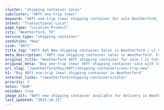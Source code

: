 ```yaml
---
cluster: "shipping container sales"
subcluster: "40ft one-trip (new)"
keyword: "40ft one-trip (new) shipping container for sale Weatherford, TX"
intent: "Transactional-Local"
page_type: "Location-Product"
city: "Weatherford, TX"
service_type: "shipping container"
condition: "New"
size: "40ft"
title_tag: "40ft Ayh New shipping container Sales in Weatherford | LC Container"
meta_description: "40ft new shipping container sales in Weatherford. Fast delivery, competitive pricing. Serving shipping containers area. Quote ID: D6S. Call (214) 524-4168 for your free quote today."
original_title: "Weatherford 40ft shipping container for sale | LC Container"
original_meta: "Buy one-trip (new) 40ft shipping container sale with local delivery in Weatherford, TX. LC Container — local Since 2003. Request a fast quote today."
url_slug: "/weatherford/buy/40ft/shipping-containers/one-trip-new"
h1: "Buy 40ft one-trip (new) shipping container in Weatherford"
internal_links: "/weatherford/shipping-containers/sales"
priority: 3
notes: "NaN"
noindex: true
image_alt: "40ft new shipping container available for delivery in Weatherford"
last_updated: "2025-10-21"
---
```


<!-- TODO: Add unique city/inventory copy, images, and internal links here. -->
